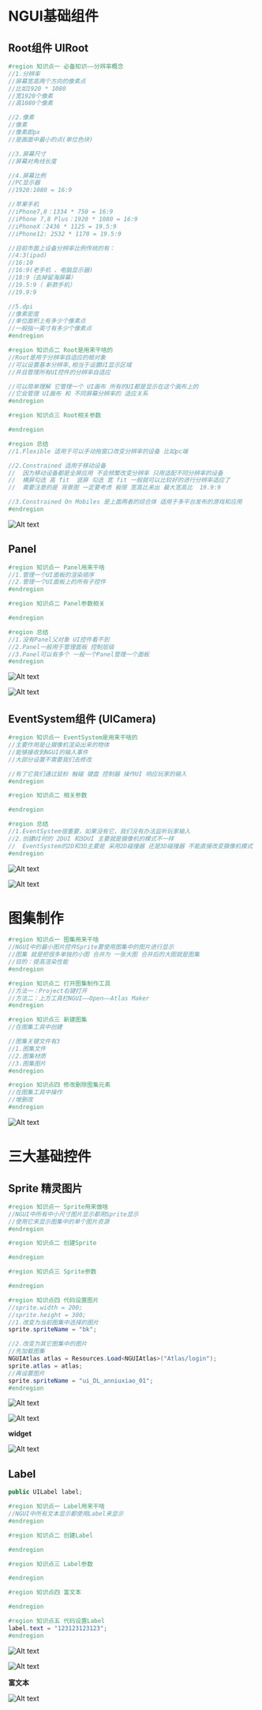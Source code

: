 # NGUI基础组件
## Root组件 UIRoot
```c#
#region 知识点一 必备知识——分辨率概念
//1.分辨率
//屏幕宽高两个方向的像素点
//比如1920 * 1080
//宽1920个像素
//高1080个像素

//2.像素
//像素
//像素即px
//是画面中最小的点(单位色块)

//3.屏幕尺寸
//屏幕对角线长度

//4.屏幕比例
//PC显示器
//1920:1080 = 16:9

//苹果手机
//iPhone7,8：1334 * 750 = 16:9
//iPhone 7,8 Plus：1920 * 1080 = 16:9
//iPhoneX：2436 * 1125 = 19.5:9
//iPhone12: 2532 * 1170 = 19.5:9

//目前市面上设备分辨率比例传统的有：
//4:3(ipad)
//16:10
//16:9(老手机 、电脑显示器)
//18:9（去掉留海屏幕）
//19.5:9（ 新款手机）
//19.9:9

//5.dpi
//像素密度
//单位面积上有多少个像素点
//一般指一英寸有多少个像素点
#endregion

#region 知识点二 Root是用来干啥的
//Root是用于分辨率自适应的根对象
//可以设置基本分辨率,相当于设置UI显示区域
//并且管理所有UI控件的分辨率自适应

//可以简单理解 它管理一个 UI画布 所有的UI都是显示在这个画布上的
//它会管理 UI画布 和 不同屏幕分辨率的 适应关系
#endregion

#region 知识点三 Root相关参数

#endregion

#region 总结
//1.Flexible 适用于可以手动拖窗口改变分辨率的设备 比如pc端

//2.Constrained 适用于移动设备
//  因为移动设备都是全屏应用 不会频繁改变分辨率 只用适配不同分辨率的设备
//  横屏勾选 高 fit  竖屏 勾选 宽 fit 一般就可以比较好的进行分辨率适应了 
//  需要注意的是 背景图 一定要考虑 极限 宽高比来出 最大宽高比  19.9:9

//3.Constrained On Mobiles 是上面两者的综合体 适用于多平台发布的游戏和应用
#endregion
```

![Alt text](image-74.png)

## Panel
```c#
#region 知识点一 Panel用来干啥
//1.管理一个UI面板的渲染顺序
//2.管理一个UI面板上的所有子控件
#endregion

#region 知识点二 Panel参数相关

#endregion

#region 总结
//1.没有Panel父对象 UI控件看不到
//2.Panel一般用于管理面板 控制层级
//3.Panel可以有多个 一般一个Panel管理一个面板
#endregion
```

![Alt text](%E9%87%8D%E8%A6%81%E5%8F%82%E6%95%B0.bmp)

![Alt text](%E6%AC%A1%E8%A6%81%E5%8F%82%E6%95%B0.bmp)

## EventSystem组件 (UICamera)

```c#
#region 知识点一 EventSystem是用来干啥的
//主要作用是让摄像机渲染出来的物体
//能够接收到NGUI的输入事件
//大部分设置不需要我们去修改

//有了它我们通过鼠标 触碰 键盘 控制器 操作UI 响应玩家的输入
#endregion

#region 知识点二 相关参数

#endregion

#region 总结
//1.EventSystem很重要，如果没有它，我们没有办法监听玩家输入
//2.创建UI时的 2DUI 和3DUI 主要就是摄像机的模式不一样
//  EventSystem的2D和3D主要是 采用2D碰撞器 还是3D碰撞器 不能直接改变摄像机模式
#endregion
```

![Alt text](image-76.png)

![Alt text](image-77.png)

# 图集制作
```c#
#region 知识点一 图集用来干啥
//NGUI中的最小图片控件Sprite要使用图集中的图片进行显示
//图集 就是把很多单独的小图 合并为 一张大图 合并后的大图就是图集
//目的：提高渲染性能
#endregion

#region 知识点二 打开图集制作工具
//方法一：Project右键打开
//方法二：上方工具栏NGUI——Open——Atlas Maker
#endregion

#region 知识点三 新建图集
//在图集工具中创建

//图集关键文件有3
//1.图集文件
//2.图集材质
//3.图集图片
#endregion

#region 知识点四 修改删除图集元素
//在图集工具中操作
//增删改
#endregion
```

![Alt text](image-78.png)

# 三大基础控件

## Sprite 精灵图片
```c#
#region 知识点一 Sprite用来做啥
//NGUI中所有中小尺寸图片显示都用Sprite显示
//使用它来显示图集中的单个图片资源
#endregion

#region 知识点二 创建Sprite

#endregion

#region 知识点三 Sprite参数

#endregion

#region 知识点四 代码设置图片
//sprite.width = 200;
//sprite.height = 300;
//1.改变为当前图集中选择的图片
sprite.spriteName = "bk";

//2.改变为其它图集中的图片
//先加载图集
NGUIAtlas atlas = Resources.Load<NGUIAtlas>("Atlas/login");
sprite.atlas = atlas;
//再设置图片
sprite.spriteName = "ui_DL_anniuxiao_01";
#endregion
```

![Alt text](image-79.png)

![Alt text](image-80.png)

**widget**

![Alt text](image-81.png)

## Label
```c#
public UILabel label;

#region 知识点一 Label用来干啥
//NGUI中所有文本显示都使用Label来显示
#endregion

#region 知识点二 创建Label

#endregion

#region 知识点三 Label参数

#endregion

#region 知识点四 富文本

#endregion

#region 知识点五 代码设置Label
label.text = "123123123123";
#endregion
```

![Alt text](image-82.png)

![Alt text](image-83.png)

**富文本**

![Alt text](image-84.png)